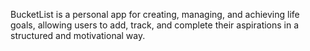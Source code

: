 BucketList is a personal app for creating, managing, and achieving life goals, allowing users to add, track, and complete their aspirations in a structured and motivational way.
